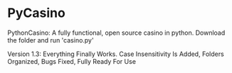 # PyCasino
PythonCasino: A fully functional, open source casino in python. Download the folder and run 'casino.py' 



Version 1.3:
            Everything Finally Works. Case Insensitivity Is Added, Folders Organized, Bugs Fixed, Fully Ready For Use
